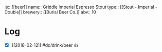 is:: [[beer]]
name:: Griddle Imperial Espresso Stout
type:: [[Stout - Imperial - Double]]
brewery:: [[Burial Beer Co.]]
abv:: 10

# Log
- [x] [[2018-02-12]] #do/drink/beer 👍
